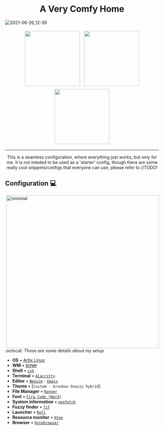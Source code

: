 <h1 align="center">
A Very Comfy Home
</h1>

![2021-06-26_12-39](https://user-images.githubusercontent.com/85732279/124285704-b4ef4600-db3d-11eb-8f13-3c290bd55ae2.png)

<p align="center">
<a href="#Configuration-computer"><img width="180" style="padding: 5px 5px;" src="https://user-images.githubusercontent.com/85732279/124286209-3646d880-db3e-11eb-9340-f5a1d2e6308d.png"></a>
<a href="#Installation-memo"><img width="180" style="padding: 5px 5px;" src="https://user-images.githubusercontent.com/85732279/124286296-51b1e380-db3e-11eb-83e3-87bff363e114.png"></a>
<!-- <a href="#Arch-Linux"><img width="180" style="padding: 5px 5px;" src=".assets/arch.png"></a> -->
<a href="#Keybinds"><img width="180" style="padding: 5px 5px;" src="https://user-images.githubusercontent.com/85732279/124286410-71e1a280-db3e-11eb-9a5f-d53644a16e36.png"></a>
</p>
<hr>


<p align="center">
This is a seamless configuration, where everything just works, but only for me. It is not inteded to be used as a 'starter' config, though there are some really cool snippets/configs that everyone can use, please refer to //TODO!
</p>


## Configuration :computer:<img alt="" align="right" src="https://img.shields.io/github/repo-size/Flinner/dots?color=g&logo=github&style=flat-square"/>

  <img href=".assets/Showcase.jpg" src="https://user-images.githubusercontent.com/85732279/124288803-2381d300-db41-11eb-985b-48d45d9a77ae.png" alt="minimal" align="right" width="500px"/>

:octocat: _Those are some details about my setup_

+ **OS**							• [Artix Linux](https://artixlinux.org)
+ **WM**							• [`BSPWM`](https://github.com/baskerville/bspwm)
+ **Shell**							• [`zsh`](https://www.zsh.org/) 
+ **Terminal**						• [`Alacritty`](https://github.com/alacritty/alacritty/) 
+ **Editor**						• [`Neovim`](https://github.com/neovim/neovim/) - [`Emacs`](https://emacs.org)
+ **Theme**							• [`Custom - Gruvbox-Snazzy hybrid`]
+ **File Manager**							• [`Ranger`](https://github.com/ranger/ranger)
+ **Font**							• [`Fira Code (Nerd)`](https://github.com/ryanoasis/nerd-fonts)
+ **System information**			• [`neofetch`](https://github.com/dylanaraps/neofetch)
+ **Fuzzy finder**					• [`fzf`](https://github.com/junegunn/fzf) 
+ **Launcher**						• [`Rofi`](https://github.com/davatorium/rofi)
+ **Resource monitor**				• [`Htop`](https://github.com/aristocratos/bpytop)
+ **Browser**						• [`Qutebrowser`](https://www.mozilla.org/en-US/firefox/61.0a1/releasenotes/)
